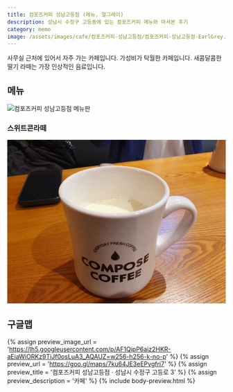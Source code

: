 ```yaml
---
title: 컴포즈커피 성남고등점 (메뉴, 얼그레이)
description: 성남시 수정구 고등동에 있는 컴포즈커피 메뉴와 마셔본 후기
category: memo
image: /assets/images/cafe/컴포즈커피-성남고등점/컴포즈커피-성남고등점-EarlGrey.jpg
---
```


사무실 근처에 있어서 자주 가는 카페입니다. 
가성비가 탁월한 카페입니다. 
새콤달콤한 딸기 라떼는 가장 인상적인 음료입니다. 

메뉴
---
![컴포즈커피 성남고등점 메뉴판](/assets/images/cafe/컴포즈커피-성남고등점/컴포즈커피-성남고등점-menu.jpg)

### 스위트콘라떼

![컴포트커피 스위트콘라떼](/assets/images/cafe/컴포즈커피-성남고등점/20221017_105200-스위트콘라떼.jpg)

구글맵
---

{% assign preview_image_url = 'https://lh5.googleusercontent.com/p/AF1QipP6aiz2HKR-aEiaWiORKz9TiJf0osLuA3_AQAUZ=w256-h256-k-no-p' %}
{% assign preview_url = 'https://goo.gl/maps/7ku64JE3eEPvgfri7' %}
{% assign preview_title = '컴포즈커피 성남고등점 · 성남시 수정구 고등로 3' %}
{% assign preview_description = '카페' %}
{% include body-preview.html %}

